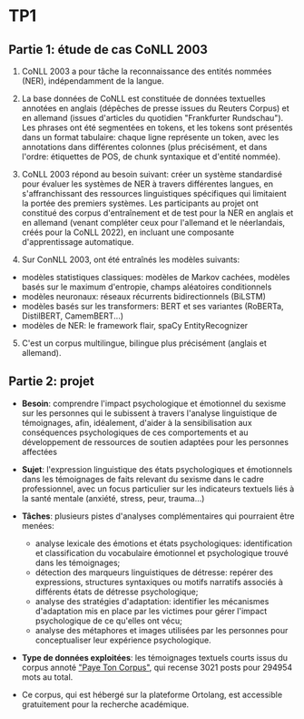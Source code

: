 # TP1

## Partie 1: étude de cas CoNLL 2003

1. CoNLL 2003 a pour tâche la reconnaissance des entités nommées (NER), indépendamment de la langue.

2. La base données de CoNLL est constituée de données textuelles annotées en anglais (dépêches de presse issues du Reuters Corpus) et en allemand (issues d'articles du quotidien "Frankfurter Rundschau"). Les phrases ont été segmentées en tokens, et les tokens sont présentés dans un format tabulaire: chaque ligne représente un token, avec les annotations dans différentes colonnes (plus précisément, et dans l'ordre: étiquettes de POS, de chunk syntaxique et d'entité nommée).

3. CoNLL 2003 répond au besoin suivant: créer un système standardisé pour évaluer les systèmes de NER à travers différentes langues, en s'affranchissant des ressources linguistiques spécifiques qui limitaient la portée des premiers systèmes. Les participants au projet ont constitué des corpus d'entraînement et de test pour la NER en anglais et en allemand (venant compléter ceux pour l'allemand et le néerlandais, créés pour la CoNLL 2022), en incluant une composante d'apprentissage automatique.

4. Sur ConNLL 2003, ont été entraînés les modèles suivants:
* modèles statistiques classiques: modèles de Markov cachées, modèles basés sur le maximum d'entropie, champs aléatoires conditionnels
* modèles neuronaux: réseaux récurrents bidirectionnels (BiLSTM)
* modèles basés sur les transformers: BERT et ses variantes (RoBERTa, DistilBERT, CamemBERT...)
* modèles de NER: le framework flair, spaCy EntityRecognizer

5. C'est un corpus multilingue, bilingue plus précisément (anglais et allemand).


## Partie 2: projet

* **Besoin**: comprendre l'impact psychologique et émotionnel du sexisme sur les personnes qui le subissent à travers l'analyse linguistique de témoignages, afin, idéalement, d'aider à la sensibilisation aux conséquences psychologiques de ces comportements et au développement de ressources de soutien adaptées pour les personnes affectées

* **Sujet**: l'expression linguistique des états psychologiques et émotionnels dans les témoignages de faits relevant du sexisme dans le cadre professionnel, avec un focus particulier sur les indicateurs textuels liés à la santé mentale (anxiété, stress, peur, trauma...)

* **Tâches**: plusieurs pistes d'analyses complémentaires qui pourraient être menées:
  * analyse lexicale des émotions et états psychologiques: identification et classification du vocabulaire émotionnel et psychologique trouvé dans les témoignages;
  * détection des marqueurs linguistiques de détresse: repérer des expressions, structures syntaxiques ou motifs narratifs associés à différents états de détresse psychologique;
  * analyse des stratégies d'adaptation: identifier les mécanismes d'adaptation mis en place par les victimes pour gérer l'impact psychologique de ce qu'elles ont vécu;
  * analyse des métaphores et images utilisées par les personnes pour conceptualiser leur expérience psychologique.

* **Type de données exploitées**: les témoignages textuels courts issus du corpus annoté ["Paye Ton Corpus"](https://www.ortolang.fr/market/corpora/payetoncorpus), qui recense 3021 posts pour 294954 mots au total.

* Ce corpus, qui est hébergé sur la plateforme Ortolang, est accessible gratuitement pour la recherche académique.